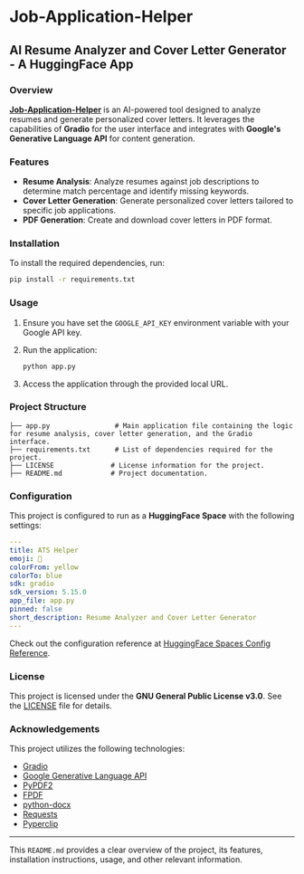 # Job-Application-Helper

## AI Resume Analyzer and Cover Letter Generator - A HuggingFace App

### Overview

**[Job-Application-Helper](https://huggingface.co/spaces/rajaatreja/ATS_Helper)** is an AI-powered tool designed to analyze resumes and generate personalized cover letters. It leverages the capabilities of **Gradio** for the user interface and integrates with **Google's Generative Language API** for content generation.

### Features

- **Resume Analysis**: Analyze resumes against job descriptions to determine match percentage and identify missing keywords.
- **Cover Letter Generation**: Generate personalized cover letters tailored to specific job applications.
- **PDF Generation**: Create and download cover letters in PDF format.

### Installation

To install the required dependencies, run:

```sh
pip install -r requirements.txt
```

### Usage

1. Ensure you have set the `GOOGLE_API_KEY` environment variable with your Google API key.
2. Run the application:

   ```sh
   python app.py
   ```

3. Access the application through the provided local URL.

### Project Structure

```
├── app.py                # Main application file containing the logic for resume analysis, cover letter generation, and the Gradio interface.
├── requirements.txt      # List of dependencies required for the project.
├── LICENSE              # License information for the project.
├── README.md            # Project documentation.
```

### Configuration

This project is configured to run as a **HuggingFace Space** with the following settings:

```yaml
---
title: ATS Helper
emoji: 🏢
colorFrom: yellow
colorTo: blue
sdk: gradio
sdk_version: 5.15.0
app_file: app.py
pinned: false
short_description: Resume Analyzer and Cover Letter Generator
---
```

Check out the configuration reference at [HuggingFace Spaces Config Reference](https://huggingface.co/docs).

### License

This project is licensed under the **GNU General Public License v3.0**. See the [LICENSE](LICENSE) file for details.

### Acknowledgements

This project utilizes the following technologies:

- [Gradio](https://www.gradio.app/)
- [Google Generative Language API](https://ai.google.dev/)
- [PyPDF2](https://pypdf2.readthedocs.io/en/latest/)
- [FPDF](http://www.fpdf.org/)
- [python-docx](https://python-docx.readthedocs.io/en/latest/)
- [Requests](https://docs.python-requests.org/en/latest/)
- [Pyperclip](https://github.com/asweigart/pyperclip)

---

This `README.md` provides a clear overview of the project, its features, installation instructions, usage, and other relevant information.

